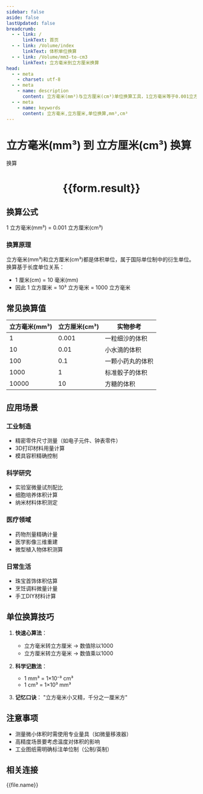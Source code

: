 ```yaml
---
sidebar: false
aside: false
lastUpdated: false
breadcrumb:
  - - link: /
      linkText: 首页
  - - link: /Volume/index
      linkText: 体积单位换算
  - - link: /Volume/mm3-to-cm3
      linkText: 立方毫米到立方厘米换算
head:
  - - meta
    - charset: utf-8
  - - meta
    - name: description
      content: 立方毫米(mm³)与立方厘米(cm³)单位换算工具，1立方毫米等于0.001立方厘米。
  - - meta
    - name: keywords
      content: 立方毫米,立方厘米,单位换算,mm³,cm³
---
```


# 立方毫米(mm³) 到 立方厘米(cm³) 换算

<script setup>
import { onMounted, reactive, inject ,ref  } from 'vue'
import { NButton,NForm ,NFormItem,NInput,NInputNumber,NSelect,NCard,useMessage ,NGrid ,NGi } from 'naive-ui'
import { defineClientComponent } from 'vitepress'
import { Volume } from '../files';

const convert = inject('convert')
const formRef = ref(null);
const rules = {
  number:{
    required: true,
    type: 'number',
    trigger: "blur"
  }
}
const form = reactive({
  number:null,
  result:'',
  title:'立方毫米(mm³)到立方厘米(cm³)换算'
})

const convertHandler = (e) => {
  e.preventDefault();
  formRef.value?.validate((errors)=>{
    if (!errors) {
      form.result = `${form.number} mm³ = ${convert(form.number).from('mm3').to('cm3')} cm³`
    }
  })
}
</script>

<n-form size="large" :model="form" ref='formRef' :rules="rules">
  <n-form-item label="数值" path="number">
    <n-input-number size="large" style="width:100%" :min="0" v-model:value="form.number" placeholder="请输入立方毫米数值" />
  </n-form-item>
  <n-form-item>
    <n-button type="info" style="width:100%" @click="convertHandler">换算</n-button>
  </n-form-item>
</n-form>
<n-card embedded :bordered="false" hoverable>
  <div style="text-align:center">
    <h1>{{form.result}}</h1>
  </div>
</n-card>

## 换算公式
1 立方毫米(mm³) = 0.001 立方厘米(cm³)

### 换算原理
立方毫米(mm³)和立方厘米(cm³)都是体积单位，属于国际单位制中的衍生单位。换算基于长度单位关系：
- 1 厘米(cm) = 10 毫米(mm)
- 因此 1 立方厘米 = 10³ 立方毫米 = 1000 立方毫米

## 常见换算值
| 立方毫米(mm³) | 立方厘米(cm³) | 实物参考                 |
|--------------|--------------|--------------------------|
| 1            | 0.001        | 一粒细沙的体积            |
| 10           | 0.01         | 小水滴的体积              |
| 100          | 0.1          | 一颗小药丸的体积          |
| 1000         | 1            | 标准骰子的体积            |
| 10000        | 10           | 方糖的体积               |

## 应用场景
### 工业制造
- 精密零件尺寸测量（如电子元件、钟表零件）
- 3D打印材料用量计算
- 模具容积精确控制

### 科学研究  
- 实验室微量试剂配比
- 细胞培养体积计算
- 纳米材料体积测定

### 医疗领域
- 药物剂量精确计量
- 医学影像三维重建
- 微型植入物体积测算

### 日常生活
- 珠宝首饰体积估算
- 烹饪调料微量计量
- 手工DIY材料计算

## 单位换算技巧
1. **快速心算法**：
   - 立方毫米转立方厘米 → 数值除以1000
   - 立方厘米转立方毫米 → 数值乘以1000

2. **科学记数法**：
   - 1 mm³ = 1×10⁻³ cm³
   - 1 cm³ = 1×10³ mm³

3. **记忆口诀**：
   "立方毫米小又精，千分之一厘米方"

## 注意事项
- 测量微小体积时需使用专业量具（如微量移液器）
- 高精度场景要考虑温度对体积的影响
- 工业图纸需明确标注单位制（公制/英制）

## 相关连接
<n-grid x-gap="12" :cols="2">
  <n-gi v-for="(file, index) in Volume" :key="index">
    <n-button
      text
      tag="a"
      :href="file.path"
      type="info"
    >
      {{file.name}}
    </n-button>
  </n-gi>
</n-grid>
